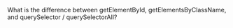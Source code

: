 What is the difference between getElementById, getElementsByClassName, and querySelector / querySelectorAll?